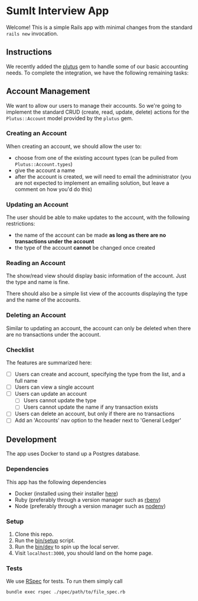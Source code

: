 # SumIt Interview App

Welcome! This is a simple Rails app with minimal changes from the standard `rails new` invocation.

## Instructions

We recently added the [plutus](https://github.com/mbulat/plutus) gem to handle some of our basic accounting needs. To complete the integration, we have the following remaining tasks:

## Account Management

We want to allow our users to manage their accounts. So we're going to implement the standard CRUD (create, read, update, delete) actions for the `Plutus::Account` model provided by the `plutus` gem.

### Creating an Account

When creating an account, we should allow the user to:

* choose from one of the existing account types (can be pulled from `Plutus::Account.types`)
* give the account a name
* after the account is created, we will need to email the administrator (you are not expected to implement an emailing solution, but leave a comment on how you'd do this)

### Updating an Account

The user should be able to make updates to the account, with the following restrictions:
* the name of the account can be made **as long as there are no transactions under the account**
* the type of the account **cannot** be changed once created

### Reading an Account

The show/read view should display basic information of the account. Just the type and name is fine.

There should also be a simple list view of the accounts displaying the type and the name of the accounts.

### Deleting an Account

Similar to updating an account, the account can only be deleted when there are no transactions under the account.

### Checklist

The features are summarized here:

- [ ] Users can create and account, specifying the type from the list, and a full name
- [ ] Users can view a single account
- [ ] Users can update an account
    - [ ] Users cannot update the type
    - [ ] Users cannot update the name if any transaction exists
- [ ] Users can delete an account, but only if there are no transactions
- [ ] Add an 'Accounts' nav option to the header next to 'General Ledger'

## Development

The app uses Docker to stand up a Postgres database.

### Dependencies

This app has the following dependencies
* Docker (installed using their installer [here](https://docs.docker.com/get-docker/))
* Ruby (preferably through a version manager such as [rbenv](https://github.com/rbenv/rbenv))
* Node (preferably through a version manager such as [nodenv](https://github.com/nodenv/nodenv))

### Setup

1. Clone this repo.
2. Run the [bin/setup]() script.
3. Run the [bin/dev]() to spin up the local server.
4. Visit `localhost:3000`, you should land on the home page.

### Tests

We use [RSpec](https://rspec.info/) for tests. To run them simply call

```shell
bundle exec rspec ./spec/path/to/file_spec.rb
```
